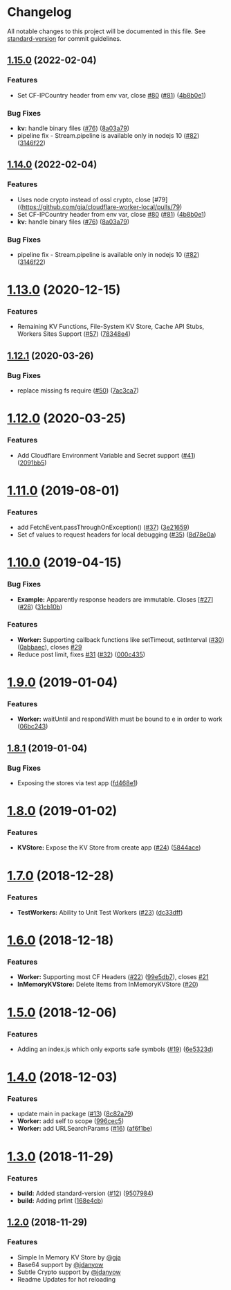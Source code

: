 # Changelog

All notable changes to this project will be documented in this file. See [standard-version](https://github.com/conventional-changelog/standard-version) for commit guidelines.

## [1.15.0](https://github.com/gja/cloudflare-worker-local/compare/v1.13.0...v1.15.0) (2022-02-04)


### Features

* Set CF-IPCountry header from env var, close [#80](https://github.com/gja/cloudflare-worker-local/issues/80) ([#81](https://github.com/gja/cloudflare-worker-local/issues/81)) ([4b8b0e1](https://github.com/gja/cloudflare-worker-local/commit/4b8b0e1e758b5b840d8fea9724b5ae3624d40e81))


### Bug Fixes

* **kv:** handle binary files ([#76](https://github.com/gja/cloudflare-worker-local/issues/76)) ([8a03a79](https://github.com/gja/cloudflare-worker-local/commit/8a03a798098b057b49755d7265940d98fbb06423))
* pipeline fix - Stream.pipeline is available only in nodejs 10 ([#82](https://github.com/gja/cloudflare-worker-local/issues/82)) ([3146f22](https://github.com/gja/cloudflare-worker-local/commit/3146f225d8f257ea034215bd348a6360037fe31b))

## [1.14.0](https://github.com/gja/cloudflare-worker-local/compare/v1.13.0...v1.14.0) (2022-02-04)


### Features

* Uses node crypto instead of ossl crypto, close [#79]((https://github.com/gja/cloudflare-worker-local/pulls/79)
* Set CF-IPCountry header from env var, close [#80](https://github.com/gja/cloudflare-worker-local/issues/80) ([#81](https://github.com/gja/cloudflare-worker-local/issues/81)) ([4b8b0e1](https://github.com/gja/cloudflare-worker-local/commit/4b8b0e1e758b5b840d8fea9724b5ae3624d40e81))
* **kv:** handle binary files ([#76](https://github.com/gja/cloudflare-worker-local/issues/76)) ([8a03a79](https://github.com/gja/cloudflare-worker-local/commit/8a03a798098b057b49755d7265940d98fbb06423))


### Bug Fixes

* pipeline fix - Stream.pipeline is available only in nodejs 10 ([#82](https://github.com/gja/cloudflare-worker-local/issues/82)) ([3146f22](https://github.com/gja/cloudflare-worker-local/commit/3146f225d8f257ea034215bd348a6360037fe31b))

<a name="1.13.0"></a>
# [1.13.0](https://github.com/gja/cloudflare-worker-local/compare/v1.12.1...v1.13.0) (2020-12-15)


### Features

* Remaining KV Functions, File-System KV Store, Cache API Stubs, Workers Sites Support ([#57](https://github.com/gja/cloudflare-worker-local/issues/57)) ([78348e4](https://github.com/gja/cloudflare-worker-local/commit/78348e4))



<a name="1.12.1"></a>
## [1.12.1](https://github.com/gja/cloudflare-worker-local/compare/v1.12.0...v1.12.1) (2020-03-26)


### Bug Fixes

* replace missing fs require ([#50](https://github.com/gja/cloudflare-worker-local/issues/50)) ([7ac3ca7](https://github.com/gja/cloudflare-worker-local/commit/7ac3ca7))



<a name="1.12.0"></a>
# [1.12.0](https://github.com/gja/cloudflare-worker-local/compare/v1.11.0...v1.12.0) (2020-03-25)


### Features

* Add Cloudflare Environment Variable and Secret support ([#41](https://github.com/gja/cloudflare-worker-local/issues/41)) ([2091bb5](https://github.com/gja/cloudflare-worker-local/commit/2091bb5))



<a name="1.11.0"></a>
# [1.11.0](https://github.com/gja/cloudflare-worker-local/compare/v1.10.0...v1.11.0) (2019-08-01)


### Features

* add FetchEvent.passThroughOnException() ([#37](https://github.com/gja/cloudflare-worker-local/issues/37)) ([3e21659](https://github.com/gja/cloudflare-worker-local/commit/3e21659))
* Set cf values to request headers for local debugging ([#35](https://github.com/gja/cloudflare-worker-local/issues/35)) ([8d78e0a](https://github.com/gja/cloudflare-worker-local/commit/8d78e0a))



<a name="1.10.0"></a>
# [1.10.0](https://github.com/gja/cloudflare-worker-local/compare/v1.9.0...v1.10.0) (2019-04-15)


### Bug Fixes

* **Example:** Apparently response headers are immutable. Closes [[#27](https://github.com/gja/cloudflare-worker-local/issues/27)] ([#28](https://github.com/gja/cloudflare-worker-local/issues/28)) ([31cb10b](https://github.com/gja/cloudflare-worker-local/commit/31cb10b))


### Features

* **Worker:** Supporting callback functions like setTimeout, setInterval ([#30](https://github.com/gja/cloudflare-worker-local/issues/30)) ([0abbaec](https://github.com/gja/cloudflare-worker-local/commit/0abbaec)), closes [#29](https://github.com/gja/cloudflare-worker-local/issues/29)
* Reduce post limit, fixes [#31](https://github.com/gja/cloudflare-worker-local/issues/31) ([#32](https://github.com/gja/cloudflare-worker-local/issues/32)) ([000c435](https://github.com/gja/cloudflare-worker-local/commit/000c435))



<a name="1.9.0"></a>
# [1.9.0](https://github.com/gja/cloudflare-worker-local/compare/v1.8.1...v1.9.0) (2019-01-04)


### Features

* **Worker:** waitUntil and respondWith must be bound to e in order to work ([06bc243](https://github.com/gja/cloudflare-worker-local/commit/06bc243))



<a name="1.8.1"></a>
## [1.8.1](https://github.com/gja/cloudflare-worker-local/compare/v1.8.0...v1.8.1) (2019-01-04)


### Bug Fixes

* Exposing the stores via test app ([fd468e1](https://github.com/gja/cloudflare-worker-local/commit/fd468e1))



<a name="1.8.0"></a>
# [1.8.0](https://github.com/gja/cloudflare-worker-local/compare/v1.7.0...v1.8.0) (2019-01-02)


### Features

* **KVStore:** Expose the KV Store from create app ([#24](https://github.com/gja/cloudflare-worker-local/issues/24)) ([5844ace](https://github.com/gja/cloudflare-worker-local/commit/5844ace))



<a name="1.7.0"></a>
# [1.7.0](https://github.com/gja/cloudflare-worker-local/compare/v1.6.0...v1.7.0) (2018-12-28)


### Features

* **TestWorkers:** Ability to Unit Test Workers ([#23](https://github.com/gja/cloudflare-worker-local/issues/23)) ([dc33dff](https://github.com/gja/cloudflare-worker-local/commit/dc33dff))



<a name="1.6.0"></a>
# [1.6.0](https://github.com/gja/cloudflare-worker-local/compare/v1.5.0...v1.6.0) (2018-12-18)


### Features

* **Worker:** Supporting most CF Headers ([#22](https://github.com/gja/cloudflare-worker-local/issues/22)) ([99e5db7](https://github.com/gja/cloudflare-worker-local/commit/99e5db7)), closes [#21](https://github.com/gja/cloudflare-worker-local/issues/21)
* **InMemoryKVStore:** Delete Items from InMemoryKVStore ([#20](https://github.com/gja/cloudflare-worker-local/pull/20))


<a name="1.5.0"></a>
# [1.5.0](https://github.com/gja/cloudflare-worker-local/compare/v1.4.0...v1.5.0) (2018-12-06)


### Features

* Adding an index.js which only exports safe symbols ([#19](https://github.com/gja/cloudflare-worker-local/issues/19)) ([6e5323d](https://github.com/gja/cloudflare-worker-local/commit/6e5323d))



<a name="1.4.0"></a>
# [1.4.0](https://github.com/gja/cloudflare-worker-local/compare/v1.3.0...v1.4.0) (2018-12-03)


### Features

* update main in package ([#13](https://github.com/gja/cloudflare-worker-local/issues/13)) ([8c82a79](https://github.com/gja/cloudflare-worker-local/commit/8c82a79))
* **Worker:** add self to scope ([996cec5](https://github.com/gja/cloudflare-worker-local/commit/996cec5))
* **Worker:** add URLSearchParams ([#16](https://github.com/gja/cloudflare-worker-local/issues/16)) ([af6f1be](https://github.com/gja/cloudflare-worker-local/commit/af6f1be))



<a name="1.3.0"></a>
# [1.3.0](https://github.com/gja/cloudflare-worker-local/compare/v1.2.0...v1.3.0) (2018-11-29)


### Features

* **build:** Added standard-version ([#12](https://github.com/gja/cloudflare-worker-local/issues/12)) ([9507984](https://github.com/gja/cloudflare-worker-local/commit/9507984))
* **build:** Adding prlint ([168e4cb](https://github.com/gja/cloudflare-worker-local/commit/168e4cb))



<a name="1.2.0"></a>
## [1.2.0](https://github.com/gja/cloudflare-worker-local/compare/v1.1.0...v1.2.0) (2018-11-29)


### Features

* Simple In Memory KV Store by [@gja](https://github.com/gja)
* Base64 support by [@jdanyow](https://github.com/jdanyow)
* Subtle Crypto support by [@jdanyow](https://github.com/jdanyow)
* Readme Updates for hot reloading
